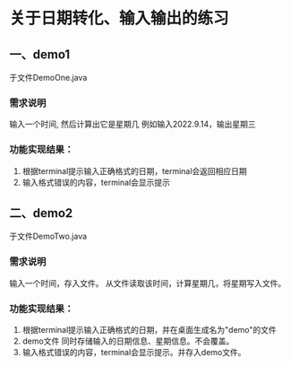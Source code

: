 # 关于日期转化、输入输出的练习
## 一、demo1
于文件DemoOne.java
### 需求说明
输入一个时间, 然后计算出它是星期几
例如输入2022.9.14，输出星期三
### 功能实现结果：
1. 根据terminal提示输入正确格式的日期，terminal会返回相应日期
2. 输入格式错误的内容，terminal会显示提示
## 二、demo2
于文件DemoTwo.java
### 需求说明
输入一个时间，存入文件。
从文件读取该时间，计算星期几，将星期写入文件。
### 功能实现结果：
1. 根据terminal提示输入正确格式的日期，并在桌面生成名为"demo"的文件
2. demo文件 同时存储输入的日期信息、星期信息。不会覆盖。
3. 输入格式错误的内容，terminal会显示提示。并存入demo文件。
